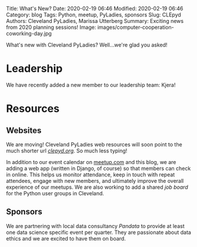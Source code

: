 Title: What's New?
Date: 2020-02-19 06:46
Modified: 2020-02-19 06:46
Category: blog
Tags: Python, meetup, PyLadies, sponsors
Slug: CLEpyd
Authors: Cleveland PyLadies, Marissa Utterberg
Summary: Exciting news from 2020 planning sessions!
Image: images/computer-cooperation-coworking-day.jpg

What's new with Cleveland PyLadies? Well...we're glad you asked!

# Leadership

We have recently added a new member to our leadership team: Kjera!

# Resources

## Websites

We are moving! Cleveland PyLadies web resources will soon point to the much
shorter url _[clepyd.org](http://clepyd.org)_. So much less typing!

In addition to our event calendar on [meetup.com](https://www.meetup.com/CLE-PyLadies/) and this blog,
we are adding a web app (written in Django, of course) so that members can check in online.
This helps us monitor attendance, keep in touch with repeat attendees, engage with new members, and
ultimately improve the overall experience of our meetups. We are also working to add a shared
_job board_ for the Python user groups in Cleveland.

## Sponsors

We are partnering with local data consultancy _Pandata_ to provide at least one data science
specific event per quarter. They are passionate about data ethics and we are excited to have
them on board.
